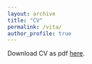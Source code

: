 ```yaml
---
layout: archive
title: "CV"
permalink: /vita/
author_profile: true
---
```


Download CV as pdf [here](https://github.com/lucy-sorensen/lucy-sorensen.github.io/raw/master/files/sorensen-cv-dec2021.pdf).

